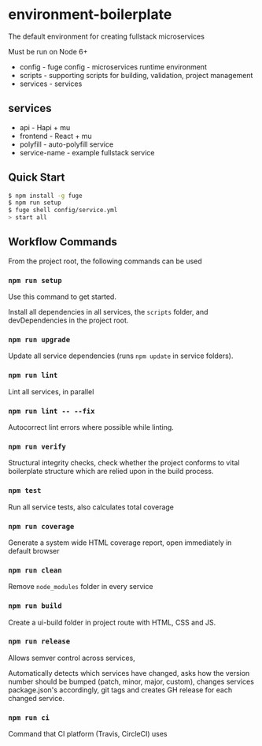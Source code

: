 # environment-boilerplate

The default environment for creating fullstack microservices

Must be run on Node 6+

* config - fuge config - microservices runtime environment
* scripts - supporting scripts for building, validation, project management
* services - services

## services

* api - Hapi + mu
* frontend - React + mu
* polyfill - auto-polyfill service
* service-name - example fullstack service

## Quick Start

```sh
$ npm install -g fuge
$ npm run setup
$ fuge shell config/service.yml
> start all
```

## Workflow Commands

From the project root, the following commands can be used

### `npm run setup`

Use this command to get started. 

Install all dependencies in all services, the `scripts` folder, and devDependencies in the project root.

### `npm run upgrade`

Update all service dependencies (runs `npm update` in service folders).

### `npm run lint`

Lint all services, in parallel

### `npm run lint -- --fix`

Autocorrect lint errors where possible while linting.


### `npm run verify`

Structural integrity checks, check whether the project conforms
to vital boilerplate structure which are relied upon in the
build process.

### `npm test`

Run all service tests, also calculates total coverage

### `npm run coverage`

Generate a system wide HTML coverage report, open immediately 
in default browser

### `npm run clean`

Remove `node_modules` folder in every service

### `npm run build`

Create a ui-build folder in project route with HTML, CSS and JS.

### `npm run release`

Allows semver control across services, 

Automatically detects which services have changed, asks 
how the version number should be bumped (patch, minor, major, custom),
changes services package.json's accordingly, git tags and creates
GH release for each changed service. 

### `npm run ci`

Command that CI platform (Travis, CircleCI) uses
